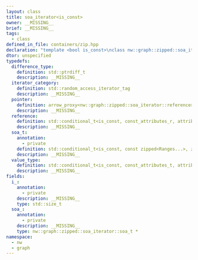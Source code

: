 ```yaml
---
layout: class
title: soa_iterator<is_const>
owner: __MISSING__
brief: __MISSING__
tags:
  - class
defined_in_file: containers/zip.hpp
declaration: "template <bool is_const>\nclass nw::graph::zipped::soa_iterator;"
dtor: unspecified
typedefs:
  difference_type:
    definition: std::ptrdiff_t
    description: __MISSING__
  iterator_category:
    definition: std::random_access_iterator_tag
    description: __MISSING__
  pointer:
    definition: arrow_proxy<nw::graph::zipped::soa_iterator::reference>
    description: __MISSING__
  reference:
    definition: std::conditional_t<is_const, const_attributes_r, attributes_r>
    description: __MISSING__
  soa_t:
    annotation:
      - private
    definition: std::conditional_t<is_const, const zipped<Ranges...>, zipped<Ranges...>>
    description: __MISSING__
  value_type:
    definition: std::conditional_t<is_const, const_attributes_t, attributes_t>
    description: __MISSING__
fields:
  i_:
    annotation:
      - private
    description: __MISSING__
    type: std::size_t
  soa_:
    annotation:
      - private
    description: __MISSING__
    type: nw::graph::zipped::soa_iterator::soa_t *
namespace:
  - nw
  - graph
---
```

